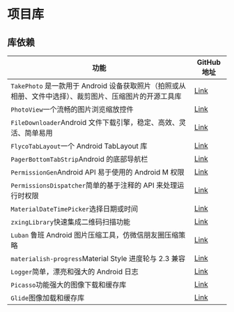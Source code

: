 # 项目库

## 库依赖
功能| GitHub 地址
----|----
`TakePhoto` 是一款用于 Android 设备获取照片（拍照或从相册、文件中选择）、裁剪图片、压缩图片的开源工具库| [Link](https://github.com/crazycodeboy/TakePhoto)
`PhotoView`一个流畅的图片浏览缩放控件|[Link](https://github.com/bm-x/PhotoView)
`FileDownloader`Android 文件下载引擎，稳定、高效、灵活、简单易用|[Link](https://github.com/lingochamp/FileDownloader)
`FlycoTabLayout`一个 Android TabLayout 库|[Link](https://github.com/H07000223/FlycoTabLayout)
`PagerBottomTabStrip`Android 的底部导航栏|[Link](https://github.com/tyzlmjj/PagerBottomTabStrip)
`PermissionGen`Android API 易于使用的 Android M 权限|[Link](https://github.com/lovedise/PermissionGen)
`PermissionsDispatcher`简单的基于注释的 API 来处理运行时权限|[Link](https://github.com/hotchemi/PermissionsDispatcher)
`MaterialDateTimePicker`选择日期或时间 |[Link](https://github.com/wdullaer/MaterialDateTimePicker)
`zxingLibrary`快速集成二维码扫描功能|[Link](https://github.com/yipianfengye/android-zxingLibrary)
`Luban` 鲁班 Android 图片压缩工具，仿微信朋友圈压缩策略|[Link](https://github.com/Curzibn/Luban)
`materialish-progress`Material Style  进度轮与 2.3 兼容|[Link](https://github.com/pnikosis/materialish-progress)
`Logger`简单，漂亮和强大的 Android 日志|[Link](https://github.com/orhanobut/logger)
`Picasso`功能强大的图像下载和缓存库|[Link](https://github.com/square/picasso)
`Glide`图像加载和缓存库|[Link](https://github.com/bumptech/glide)
